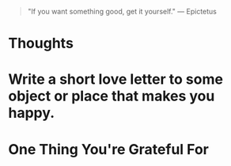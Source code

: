 
> \"If you want something good, get it yourself.\" — Epictetus

# Thoughts

# Write a short love letter to some object or place that makes you happy.

# One Thing You're Grateful For

